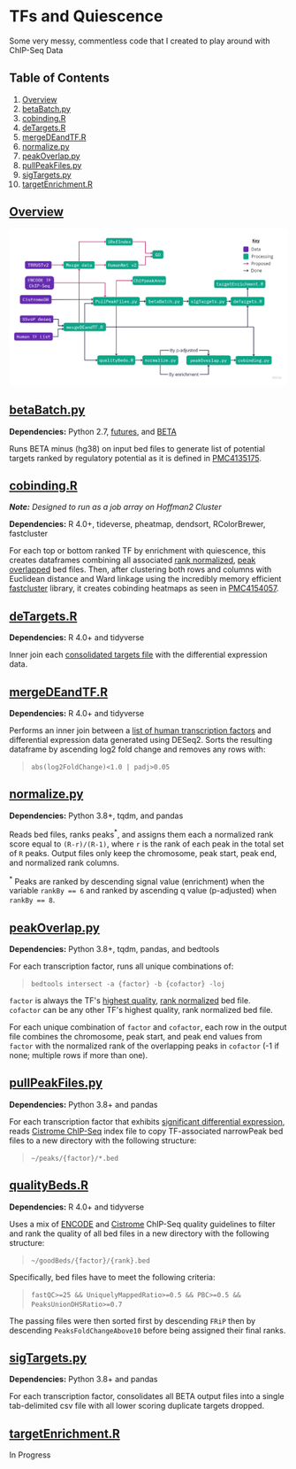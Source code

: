 # TFs and Quiescence
Some very messy, commentless code that I created to play around with ChIP-Seq Data


## Table of Contents
1. [Overview](#Overview)
2. [betaBatch.py](#betaBatchpy)
2. [cobinding.R](#cobindingR)
4. [deTargets.R](#deTargetsR)
5. [mergeDEandTF.R](#mergeDEandTFR)
6. [normalize.py](#normalizepy)
7. [peakOverlap.py](#peakOverlappy)
8. [pullPeakFiles.py](#pullPeakFilespy)
9. [sigTargets.py](#sigTargetspy)
10. [targetEnrichment.R](#targetEnrichmentR)


## [Overview](https://miro.com/app/board/o9J_kmhzx0k=/?moveToWidget=3074457349492140638&cot=12)
![Workflow](workflow.png)


## [betaBatch.py](betaBatch.py)
**Dependencies:** Python 2.7, [futures](https://pypi.org/project/futures/), and [BETA](http://cistrome.org/BETA/)

Runs BETA minus (hg38) on input bed files to generate list of potential targets ranked by regulatory potential as it is defined in [PMC4135175](https://www.ncbi.nlm.nih.gov/pmc/articles/PMC4135175/).


## [cobinding.R](cobinding.R)
_**Note:** Designed to run as a job array on Hoffman2 Cluster_

**Dependencies:** R 4.0+, tideverse, pheatmap, dendsort, RColorBrewer, fastcluster

For each top or bottom ranked TF by enrichment with quiescence, this creates dataframes combining all associated [rank normalized](#normalize.py), [peak overlapped](#peakOverlap.py) bed files. Then, after clustering both rows and columns with Euclidean distance and Ward linkage using the incredibly memory efficient [fastcluster](http://danifold.net/fastcluster.html) library, it creates cobinding heatmaps as seen in [PMC4154057](https://www.ncbi.nlm.nih.gov/pmc/articles/PMC4154057/).


## [deTargets.R](deTargets.R)
**Dependencies:** R 4.0+ and tidyverse

Inner join each [consolidated targets file](#sigTargets.py) with the differential expression data.


## [mergeDEandTF.R](mergeDEandTF.R)
**Dependencies:** R 4.0+ and tidyverse

Performs an inner join between a [list of human transcription factors](http://humantfs.ccbr.utoronto.ca/download.php) and differential expression data generated using DESeq2. Sorts the resulting dataframe by ascending log2 fold change and removes any rows with:  
>`abs(log2FoldChange)<1.0 | padj>0.05`


## [normalize.py](normalize.py)
**Dependencies:** Python 3.8+, tqdm, and pandas

Reads bed files, ranks peaks<sup>*</sup>, and assigns them each a normalized rank score equal to `(R-r)/(R-1)`, where `r` is the rank of each peak in the total set of `R` peaks. Output files only keep the chromosome, peak start, peak end, and normalized rank columns.

<sup>*</sup> Peaks are ranked by descending signal value (enrichment) when the variable `rankBy == 6` and ranked by ascending q value (p-adjusted) when `rankBy == 8`.


## [peakOverlap.py](peakOverlap.py)
**Dependencies:** Python 3.8+, tqdm, pandas, and bedtools

For each transcription factor, runs all unique combinations of:
>`bedtools intersect -a {factor} -b {cofactor} -loj` 

`factor` is always the TF's [highest quality](qualityBeds.R), [rank normalized](#normalize.py) bed file.  
`cofactor` can be any other TF's highest quality, rank normalized bed file.

For each unique combination of `factor` and `cofactor`, each row in the output file combines the chromosome, peak start, and peak end values from `factor` with the normalized rank of the overlapping peaks in `cofactor` (-1 if none; multiple rows if more than one).


## [pullPeakFiles.py](pullPeakFiles.py)
**Dependencies:** Python 3.8+ and pandas

For each transcription factor that exhibits [significant differential expression](#mergeDEandTF.R), reads [Cistrome ChIP-Seq](http://cistrome.org/db) index file to copy TF-associated narrowPeak bed files to a new directory with the following structure:
>`~/peaks/{factor}/*.bed`


## [qualityBeds.R](qualityBeds.R)
**Dependencies:** R 4.0+ and tidyverse

Uses a mix of [ENCODE](https://www.encodeproject.org/data-standards/terms/) and [Cistrome](http://cistrome.org/db/#/about) ChIP-Seq quality guidelines to filter and rank the quality of all bed files in a new directory with the following structure:
>`~/goodBeds/{factor}/{rank}.bed`

Specifically, bed files have to meet the following criteria:
>`fastQC>=25 && UniquelyMappedRatio>=0.5 && PBC>=0.5 && PeaksUnionDHSRatio>=0.7`

The passing files were then sorted first by descending `FRiP` then by descending `PeaksFoldChangeAbove10` before being assigned their final ranks.


## [sigTargets.py](sigTargets.py)
**Dependencies:** Python 3.8+ and pandas

For each transcription factor, consolidates all BETA output files into a single tab-delimited csv file with all lower scoring duplicate targets dropped.


## [targetEnrichment.R](targetEnrichment.R)
In Progress